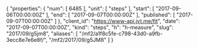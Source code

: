 {
  "properties": {
    "num": [
      6485
    ],
    "unit": [
      "steps"
    ],
    "start": [
      "2017-09-06T00:00:00Z"
    ],
    "end": [
      "2017-09-07T00:00:00Z"
    ],
    "published": [
      "2017-09-07T00:00:00Z"
    ]
  },
  "client_id": "https://www-api.jvt.me/fit",
  "date": "2017-09-07T00:00:00Z",
  "kind": "steps",
  "h": "h-measure",
  "slug": "2017/09/g5jm8",
  "aliases": [
    "/mf2/a1f8c5fe-c798-43d0-a9fb-3ecc8e7e6e8f/",
    "/mf2/2017/09/g5JM8"
  ]
}
